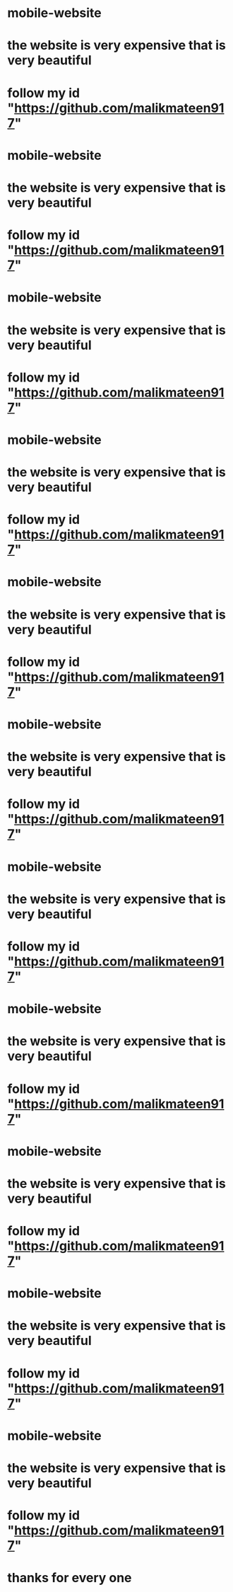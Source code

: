 # mobile-website
# the website is very expensive that is very beautiful
# follow my id "https://github.com/malikmateen917"


# mobile-website
# the website is very expensive that is very beautiful
# follow my id "https://github.com/malikmateen917"

# mobile-website
# the website is very expensive that is very beautiful
# follow my id "https://github.com/malikmateen917"


# mobile-website
# the website is very expensive that is very beautiful
# follow my id "https://github.com/malikmateen917"


# mobile-website
# the website is very expensive that is very beautiful
# follow my id "https://github.com/malikmateen917"


# mobile-website
# the website is very expensive that is very beautiful
# follow my id "https://github.com/malikmateen917"



# mobile-website
# the website is very expensive that is very beautiful
# follow my id "https://github.com/malikmateen917"


# mobile-website
# the website is very expensive that is very beautiful
# follow my id "https://github.com/malikmateen917"


# mobile-website
# the website is very expensive that is very beautiful
# follow my id "https://github.com/malikmateen917"


# mobile-website
# the website is very expensive that is very beautiful
# follow my id "https://github.com/malikmateen917"

# mobile-website
# the website is very expensive that is very beautiful
# follow my id "https://github.com/malikmateen917"

# thanks for every one
